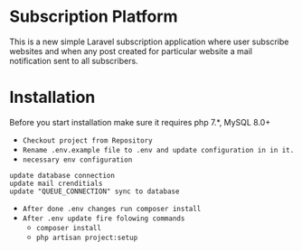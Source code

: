 # Subscription Platform

This is a new simple Laravel subscription application where user subscribe websites and when any post created for particular website a mail notification sent to all subscribers.

# Installation

Before you start installation make sure it requires php 7.*, MySQL 8.0+

- `Checkout project from Repository`
- `Rename .env.example file to .env and update configuration in in it.`
- `necessary env configuration`
```
update database connection
update mail crenditials
update "QUEUE_CONNECTION" sync to database
```
- `After done .env changes run composer install`
- `After .env update fire folowing commands`
  - `composer install`
  - `php artisan project:setup`
